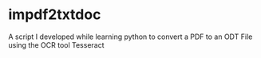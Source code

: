# impdf2txtdoc
A script I developed while learning python to convert a PDF
to an ODT File using the OCR tool Tesseract